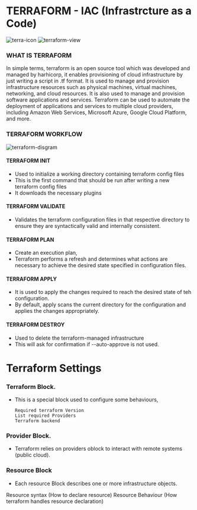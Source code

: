 # TERRAFORM - IAC (Infrastrcture as a Code)
![terra-icon](https://github.com/Jmcglobal/Terraform-IaC/assets/101070055/f988df9e-d213-4ec9-a3e3-6424eb7f107f)           ![terraform-view](https://github.com/Jmcglobal/Terraform-IaC/assets/101070055/904245f9-4aab-43ab-b696-2afc4d47e279)

### WHAT IS TERRAFORM

In simple terms, terraform is an open source tool which was developed and managed by harhicorp, it enables provisioning of cloud infrastructure by just writing a script in .tf format.
It is used to manage and provision infrastructure resources such as physical machines, virtual machines, networking, and cloud resources. It is also used to manage and provision software applications and services. Terraform can be used to automate the deployment of applications and services to multiple cloud providers, including Amazon Web Services, Microsoft Azure, Google Cloud Platform, and more.

### TERRAFORM WORKFLOW

![terraform-disgram](https://github.com/Jmcglobal/Terraform-IaC/assets/101070055/e6b93c8b-7b28-4f2c-a6c9-128cb9199fb9)

#### TERRAFORM INIT

- Used to initialize a working directory containing terraform config files
- This is the first command that should be run after writing a new terraform config files
- It downloads the necessary plugins

#### TERRAFORM VALIDATE

- Validates the terraform configuration files in that respective directory to ensure they are syntactically valid and internally consistent.

#### TERRAFORM PLAN 

- Create an execution plan,
- Terraform performs a refresh and determines what actions are necessary to achieve the desired state specified in configuration files.

#### TERRAFORM APPLY

- It is used to apply the changes required to reach the desired state of teh configuration.
- By default, apply scans the current directory for the configuration and applies the changes appropriately.

#### TERRAFORM DESTROY

- Used to delete the terraform-managed infrastructure
- This will ask for confirmation if --auto-approve is not used.

# Terraform Settings

### Terraform Block.

- This is a special block used to configure some behaviours, 
 
      Required terraform Version
      List required Providers
      Terraform backend

### Provider Block.

- Terraform relies on providers oblock to interact with remote systems (public cloud).

### Resource Block

- Each resource Block describes one or more infrastructure objects.

 Resource syntax (How to declare resource)
 Resource Behaviour (How terraform handles resource declaration)
 
